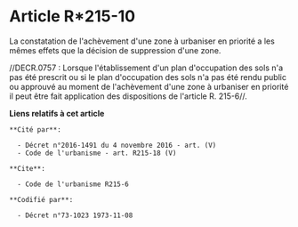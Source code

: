 # Article R*215-10

La constatation de l'achèvement d'une zone à urbaniser en priorité a les mêmes effets que la décision de suppression d'une
zone.

//DECR.0757 : Lorsque l'établissement d'un plan d'occupation des sols n'a pas été prescrit ou si le plan d'occupation des
sols n'a pas été rendu public ou approuvé au moment de l'achèvement d'une zone à urbaniser en priorité il peut être fait
application des dispositions de l'article R. 215-6//.

**Liens relatifs à cet article**

	**Cité par**:

	  - Décret n°2016-1491 du 4 novembre 2016 - art. (V)
	  - Code de l'urbanisme - art. R215-18 (V)

	**Cite**:

	  - Code de l'urbanisme R215-6

	**Codifié par**:

	  - Décret n°73-1023 1973-11-08
